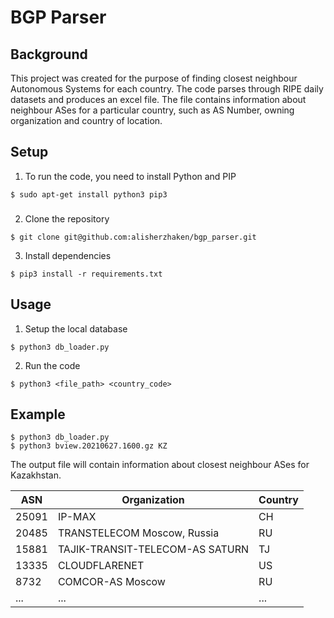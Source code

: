 # BGP Parser
## Background
This project was created for the purpose of finding closest neighbour Autonomous Systems for each country. The code parses through RIPE daily datasets and produces an excel file. The file contains information about neighbour ASes for a particular country, such as AS Number, owning organization and country of location.

## Setup
1. To run the code, you need to install Python and PIP
```
$ sudo apt-get install python3 pip3
```

###

2. Clone the repository
```
$ git clone git@github.com:alisherzhaken/bgp_parser.git
```
3. Install dependencies
```
$ pip3 install -r requirements.txt
```

## Usage
1. Setup the local database
```
$ python3 db_loader.py
```  
2. Run the code
```
$ python3 <file_path> <country_code>
```

## Example
```
$ python3 db_loader.py
$ python3 bview.20210627.1600.gz KZ
```
The output file will contain information about closest neighbour ASes for Kazakhstan.

ASN | Organization | Country
----|--------------|--------
25091 | IP-MAX | CH
20485 | TRANSTELECOM Moscow, Russia | RU
15881 | TAJIK-TRANSIT-TELECOM-AS SATURN | TJ
13335 | CLOUDFLARENET | US
8732 | COMCOR-AS Moscow | RU
...|...|...